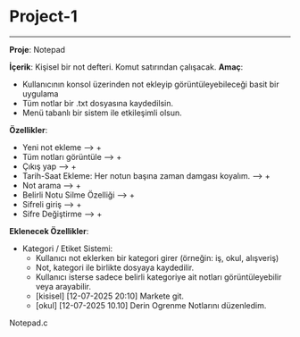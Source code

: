 
# Project-1
------------------------------

**Proje**: Notepad

**İçerik**: Kişisel bir not defteri. Komut satırından çalışacak. 
**Amaç**:
- Kullanıcının konsol üzerinden not ekleyip görüntüleyebileceği basit bir uygulama
- Tüm notlar bir .txt dosyasına kaydedilsin.
- Menü tabanlı bir sistem ile etkileşimli olsun.

**Özellikler**:
- Yeni not ekleme --> +
- Tüm notları görüntüle --> +
- Çıkış yap --> +
- Tarih-Saat Ekleme: Her notun başına zaman damgası koyalım. --> +
- Not arama --> +
- Belirli Notu Silme Özelliği --> +
- Sifreli giriş --> +
- Sifre Değiştirme --> +


**Eklenecek Özellikler**:
- Kategori / Etiket Sistemi:
    - Kullanıcı not eklerken bir kategori girer (örneğin: iş, okul, alışveriş)
    - Not, kategori ile birlikte dosyaya kaydedilir.
    - Kullanıcı isterse sadece belirli kategoriye ait notları görüntüleyebilir veya arayabilir.
    - [kisisel] [12-07-2025 20:10] Markete git.
    - [okul] [12-07-2025 10.10] Derin Ogrenme Notlarını düzenledim.

Notepad.c